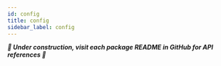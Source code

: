 ```yaml
---
id: config
title: config
sidebar_label: config
---
```


_**🚧 Under construction, visit each package README in GitHub for API references
🚧**_
